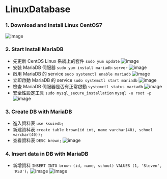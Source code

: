 # LinuxDatabase
### 1. Download and Install Linux CentOS7
![image](https://user-images.githubusercontent.com/33440699/223036052-052e97ec-2da8-443f-98f3-3652ed7d527d.png)
### 2. Start Install MariaDB
* 先更新 CentOS Linux 系統上的套件 ```sudo yum update```
![image](https://user-images.githubusercontent.com/33440699/223045686-535e49da-2354-467c-bd1f-3087fbed3394.png)
* 安裝 MariaDB 伺服器 ```sudo yum install mariadb-server```
![image](https://user-images.githubusercontent.com/33440699/223049139-65ce267c-8a6e-43be-b86e-6f567a16dedb.png)
* 啟用 MariaDB 的 service ```sudo systemctl enable mariadb```
![image](https://user-images.githubusercontent.com/33440699/223060865-1ffe087d-9b4f-425a-b74b-d208cd31f241.png)
* 立即啟動 MariaDB 的 service ```sudo systemctl start mariadb```
![image](https://user-images.githubusercontent.com/33440699/223061302-77774256-66f3-486c-98fb-723fe98be64e.png)
* 檢查 MariaDB 伺服器是否有正常啟動 ```systemctl status mariadb```
![image](https://user-images.githubusercontent.com/33440699/223061572-8c0ef73f-eaec-49ff-9de3-2adbf626dd49.png)
* 安全性設定工具 ```sudo mysql_secure_installation```  ```mysql -u root -p```
![image](https://user-images.githubusercontent.com/33440699/223062557-13ff1321-53c1-47a0-ad58-d2a8a250292a.png)
### 3. Create DB with MariaDB
* 進入資料表 ```use ksuiedb;```
* 新建資料表 ```create table brown(id int, name varchar(40), school varchar(40));```
* 查看資料表 ```DESC brown;```
![image](https://user-images.githubusercontent.com/33440699/223066660-fe6e0f7c-0fec-4331-8dc0-4f8316518647.png)
### 4. Insert data in DB with MariaDB
* 新增資料 ```INSERT INTO brown (id, name, school) VALUES (1, 'Steven', 'KSU');```
![image](https://user-images.githubusercontent.com/33440699/223068328-a21ca521-a5aa-4c29-827a-5020f468b9d8.png)
![image](https://user-images.githubusercontent.com/33440699/223071312-a3ab3355-8be5-4804-a7b0-e35ad44d0f43.png)
